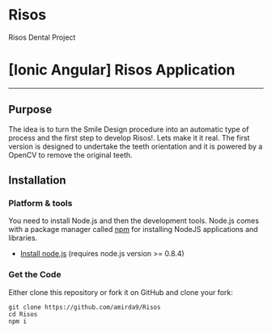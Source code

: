 # Risos
Risos Dental Project

# [Ionic Angular] Risos Application

***

## Purpose

The idea is to turn the Smile Design procedure into an automatic type of process and the first step to develop Risos!. Lets make it it real.
The first version is designed to undertake the teeth orientation and it is powered by a OpenCV to remove the original teeth. 

## Installation

### Platform & tools

You need to install Node.js and then the development tools. Node.js comes with a package manager called [npm](http://npmjs.org) for installing NodeJS applications and libraries.
* [Install node.js](http://nodejs.org/download/) (requires node.js version >= 0.8.4)

### Get the Code

Either clone this repository or fork it on GitHub and clone your fork:

```
git clone https://github.com/amirda9/Risos
cd Risos
npm i
```
